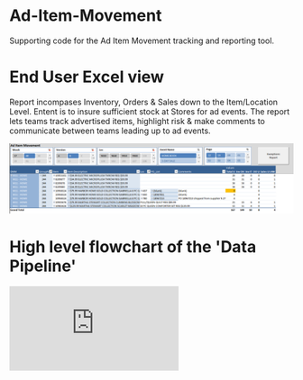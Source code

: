 # Ad-Item-Movement
Supporting code for the Ad Item Movement tracking and reporting tool.

# End User Excel view
Report incompases Inventory, Orders & Sales down to the Item/Location Level. Entent is to insure sufficient stock at Stores for ad events. The report lets teams track advertised items, highlight risk & make comments to communicate between teams leading up to ad events.

![alt text](https://github.com/SpencerBGuy/Ad-Item-Movement/blob/master/Images/AIM_enduser_report_example.PNG)

# High level flowchart of the 'Data Pipeline'
![alt text](https://github.com/SpencerBGuy/Ad-Item-Movement/blob/master/Images/AIM_Data_Flow.pdf)
